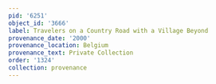 ```yaml
---
pid: '6251'
object_id: '3666'
label: Travelers on a Country Road with a Village Beyond
provenance_date: '2000'
provenance_location: Belgium
provenance_text: Private Collection
order: '1324'
collection: provenance
---
```

